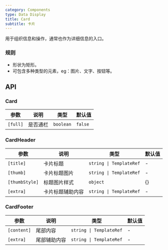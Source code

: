 ```yaml
---
category: Components
type: Data Display
title: Card
subtitle: 卡片
---
```



用于组织信息和操作，通常也作为详细信息的入口。

### 规则
- 形状为矩形。
- 可包含多种类型的元素，eg：图片、文字、按钮等。

## API

### Card

参数 | 说明 | 类型 | 默认值
----|-----|------|------
| `[full]` | 是否通栏 | `boolean` | `false` |

### CardHeader

参数 | 说明 | 类型 | 默认值
----|-----|------|------
| `[title]` | 卡片标题 | `string \| TemplateRef` | - |
| `[thumb]` | 卡片标题图片 | `string \| TemplateRef` | - |
| `[thumbStyle]` | 标题图片样式 | `object` | {} |
| `[extra]` | 卡片标题辅助内容 | `string \| TemplateRef` | - |

### CardFooter

参数 | 说明 | 类型 | 默认值
----|-----|------|------
| `[content]` | 尾部内容 | `string \| TemplateRef` | - |
| `[extra]` | 尾部辅助内容 | `string \| TemplateRef` | - |
